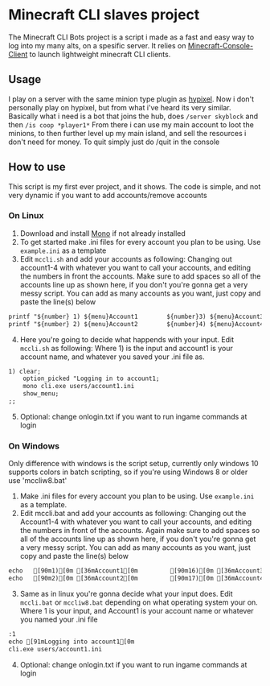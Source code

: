 Minecraft CLI slaves project
========================

The Minecraft CLI Bots project is a script i made as a fast and easy way to log into my many alts,
on a spesific server. It relies on [Minecraft-Console-Client](https://github.com/ORelio/Minecraft-Console-Client) to launch lightweight minecraft CLI clients.

## Usage

I play on a server with the same minion type plugin as [hypixel](https://hypixel-skyblock.fandom.com/wiki/Minions). Now i don't personally play on hypixel, but from what i've heard its very similar. Basically what i need is a bot that joins the hub, does `/server skyblock` and then `/is coop *player1*`
From there i can use my main account to loot the minions, to then further level up my main island, and sell the resources i don't need for money.
To quit simply just do /quit in the console

## How to use

This script is my first ever project, and it shows. The code is simple, and not very dynamic if you want to add accounts/remove accounts

### On Linux

1. Download and install [Mono](https://www.mono-project.com/download/stable/#download-lin) if not already installed
2. To get started make .ini files for every account you plan to be using. Use `example.ini` as a template
3. Edit `mccli.sh` and add your accounts as following: Changing out account1-4 with whatever you want to call your accounts, and editing the numbers in front the accounts. Make sure to add spaces so all of the accounts line up as shown here, if you don't you're gonna get a very messy script. You can add as many accounts as you want, just copy and paste the line(s) below

```xml
printf "${number} 1) ${menu}Account1        ${number}3) ${menu}Account3 ${normal}\n"
printf "${number} 2) ${menu}Account2        ${number}4) ${menu}Account4 ${normal}\n"
```

4. Here you're going to decide what happends with your input. Edit `mccli.sh` as following: Where 1) is the input and account1 is your account name, and whatever you saved your .ini file as.

```xml
1) clear;
    option_picked "Logging in to account1;
    mono cli.exe users/account1.ini
    show_menu;
;;
```

5. Optional: change onlogin.txt if you want to run ingame commands at login

### On Windows

Only difference with windows is the script setup, currently only windows 10 supports colors in batch scripting, so if you're using Windows 8 or older use 'mccliw8.bat'

1. Make .ini files for every account you plan to be using. Use `example.ini` as a template.
2. Edit mccli.bat and add your accounts as following: Changing out the Account1-4 with whatever you want to call your accounts, and editing the numbers in front of the accounts. Again make sure to add spaces so all of the accounts line up as shown here, if you don't you're gonna get a very messy script. You can add as many accounts as you want, just copy and paste the line(s) below

```xml
echo   [90m1)[0m [36mAccount1[0m         [90m16)[0m [36mAccount3[0m
echo   [90m2)[0m [36mAccount2[0m         [90m17)[0m [36mAccount4[0m
```

3. Same as in linux you're gonna decide what your input does. Edit `mccli.bat` or `mccliw8.bat` depending on what operating system your on. Where 1 is your input, and Account1 is your account name or whatever you named your .ini file

```xml
:1
echo [91mLogging into account1[0m
cli.exe users/account1.ini
```

4. Optional: change onlogin.txt if you want to run ingame commands at login
